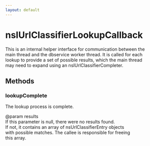 ```yaml
---
layout: default
---
```


# nsIUrlClassifierLookupCallback #
  
This is an internal helper interface for communication between the  
main thread and the dbservice worker thread.  It is called for each  
lookup to provide a set of possible results, which the main thread  
may need to expand using an nsIUrlClassifierCompleter.  
  

## Methods ##

### lookupComplete ###
  
The lookup process is complete.  
  
@param results  
       If this parameter is null, there were no results found.  
       If not, it contains an array of nsUrlClassifierEntry objects  
       with possible matches.  The callee is responsible for freeing  
       this array.  
  
